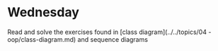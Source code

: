 # Wednesday

Read and solve the exercises found in [class diagram](../../topics/04 - oop/class-diagram.md) and sequence diagrams
